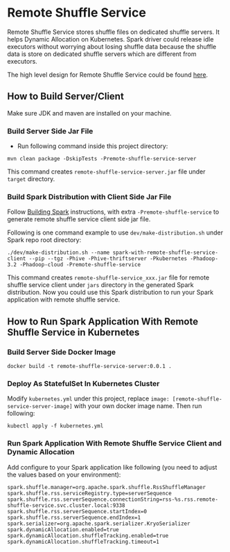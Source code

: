 # Remote Shuffle Service

Remote Shuffle Service stores shuffle files on dedicated shuffle servers. It helps Dynamic
Allocation on Kubernetes. Spark driver could release idle executors without worrying about losing
shuffle data because the shuffle data is store on dedicated shuffle servers which are different 
from executors.

The high level design for Remote Shuffle Service could be found [here](https://github.com/uber/RemoteShuffleService/blob/master/docs/server-high-level-design.md).

## How to Build Server/Client

Make sure JDK and maven are installed on your machine.

### Build Server Side Jar File

- Run following command inside this project directory: 

```
mvn clean package -DskipTests -Premote-shuffle-service-server
```

This command creates `remote-shuffle-service-server.jar` file under `target` directory.

### Build Spark Distribution with Client Side Jar File

Follow [Building Spark](https://spark.apache.org/docs/latest/building-spark.html) instructions,
with extra `-Premote-shuffle-service` to generate remote shuffle service client side jar file.

Following is one command example to use `dev/make-distribution.sh` under Spark repo root directory:

```
./dev/make-distribution.sh --name spark-with-remote-shuffle-service-client --pip --tgz -Phive -Phive-thriftserver -Pkubernetes -Phadoop-3.2 -Phadoop-cloud -Premote-shuffle-service
```

This command creates `remote-shuffle-service_xxx.jar` file for remote shuffle service client 
under `jars` directory in the generated Spark distribution. Now you could use this Spark 
distribution to run your Spark application with remote shuffle service.

## How to Run Spark Application With Remote Shuffle Service in Kubernetes

### Build Server Side Docker Image

```
docker build -t remote-shuffle-service-server:0.0.1 .
```

### Deploy As StatefulSet In Kubernetes Cluster

Modify `kubernetes.yml` under this project, replace `image: [remote-shuffle-service-server-image]`
with your own docker image name. Then run following:

```
kubectl apply -f kubernetes.yml
```

### Run Spark Application With Remote Shuffle Service Client and Dynamic Allocation

Add configure to your Spark application like following (you need to adjust the values based on your environment):

```
spark.shuffle.manager=org.apache.spark.shuffle.RssShuffleManager
spark.shuffle.rss.serviceRegistry.type=serverSequence
spark.shuffle.rss.serverSequence.connectionString=rss-%s.rss.remote-shuffle-service.svc.cluster.local:9338
spark.shuffle.rss.serverSequence.startIndex=0
spark.shuffle.rss.serverSequence.endIndex=1
spark.serializer=org.apache.spark.serializer.KryoSerializer
spark.dynamicAllocation.enabled=true
spark.dynamicAllocation.shuffleTracking.enabled=true
spark.dynamicAllocation.shuffleTracking.timeout=1
```



